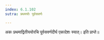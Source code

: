 ```yaml
---
index: 6.1.102
sutra: प्रथमयोः पूर्वसवर्णः

---
```

अकः प्रथमाद्वितीययोरचि पूर्वसवर्णदीर्घ एकादेशः स्यात्। इति प्राप्ते॥